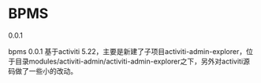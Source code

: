 BPMS
========

0.0.1

bpms 0.0.1 基于activiti 5.22，主要是新建了子项目activiti-admin-explorer，位于目录modules/activiti-admin/activiti-admin-explorer之下，另外对activiti源码做了一些小的改动。